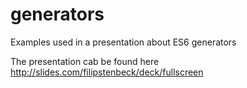 # generators
Examples used in a presentation about ES6 generators 

The presentation cab be found here http://slides.com/filipstenbeck/deck/fullscreen
